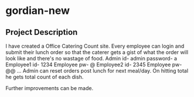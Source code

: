 # gordian-new
## Project Description

I have created a Office Catering Count site. 
Every employee can login and submit their lunch order so that the caterer gets a gist of what the order will look like and there's no wastage of food.
Admin id- admin 
password- a
Employee1 id- 1234
Employee pw- @
Employee2 id- 2345
Employee pw- @@
...
Admin can reset orders post lunch for next meal/day.
On hitting total he gets total count of each dish.

Further improvements can be made. 
